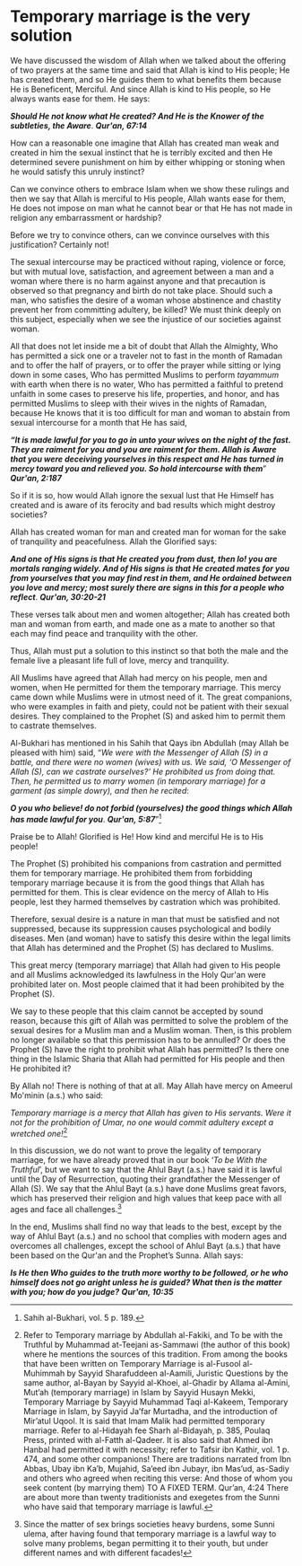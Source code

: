 Temporary marriage is the very solution
=======================================

We have discussed the wisdom of Allah when we talked about the offering
of two prayers at the same time and said that Allah is kind to His
people; He has created them, and so He guides them to what benefits them
because He is Beneficent, Merciful. And since Allah is kind to His
people, so He always wants ease for them. He says:

***Should He not know what He created? And He is the Knower of the
subtleties, the Aware***. ***Qur'an, 67:14***

How can a reasonable one imagine that Allah has created man weak and
created in him the sexual instinct that he is terribly excited and then
He determined severe punishment on him by either whipping or stoning
when he would satisfy this unruly instinct?

Can we convince others to embrace Islam when we show these rulings and
then we say that Allah is merciful to His people, Allah wants ease for
them, He does not impose on man what he cannot bear or that He has not
made in religion any embarrassment or hardship?

Before we try to convince others, can we convince ourselves with this
justification? Certainly not!

The sexual intercourse may be practiced without raping, violence or
force, but with mutual love, satisfaction, and agreement between a man
and a woman where there is no harm against anyone and that precaution is
observed so that pregnancy and birth do not take place. Should such a
man, who satisfies the desire of a woman whose abstinence and chastity
prevent her from committing adultery, be killed? We must think deeply on
this subject, especially when we see the injustice of our societies
against woman.

All that does not let inside me a bit of doubt that Allah the Almighty,
Who has permitted a sick one or a traveler not to fast in the month of
Ramadan and to offer the half of prayers, or to offer the prayer while
sitting or lying down in some cases, Who has permitted Muslims to
perform *tayammum* with earth when there is no water, Who has permitted
a faithful to pretend unfaith in some cases to preserve his life,
properties, and honor, and has permitted Muslims to sleep with their
wives in the nights of Ramadan, because He knows that it is too
difficult for man and woman to abstain from sexual intercourse for a
month that He has said,

***“It is made lawful for you to go in unto your wives on the night of
the fast. They are raiment for you and you are raiment for them. Allah
is Aware that you were deceiving yourselves in this respect and He has
turned in mercy toward you and relieved you. So hold intercourse with
them***” ***Qur'an, 2:187***

So if it is so, how would Allah ignore the sexual lust that He Himself
has created and is aware of its ferocity and bad results which might
destroy societies?

Allah has created woman for man and created man for woman for the sake
of tranquility and peacefulness. Allah the Glorified says:

***And one of His signs is that He created you from dust, then lo! you
are mortals ranging widely. And of His signs is that He created mates
for you from yourselves that you may find rest in them, and He ordained
between you love and mercy; most surely there are signs in this for a
people who reflect***. ***Qur'an, 30:20-21***

These verses talk about men and women altogether; Allah has created both
man and woman from earth, and made one as a mate to another so that each
may find peace and tranquility with the other.

Thus, Allah must put a solution to this instinct so that both the male
and the female live a pleasant life full of love, mercy and tranquility.

All Muslims have agreed that Allah had mercy on his people, men and
women, when He permitted for them the temporary marriage. This mercy
came down while Muslims were in utmost need of it. The great companions,
who were examples in faith and piety, could not be patient with their
sexual desires. They complained to the Prophet (S) and asked him to
permit them to castrate themselves.

Al-Bukhari has mentioned in his Sahih that Qays ibn Abdullah (may Allah
be pleased with him) said, “*We were with the Messenger of Allah (S) in
a battle, and there were no women (wives) with us. We said, ‘O Messenger
of Allah (S), can we castrate ourselves?’ He prohibited us from doing
that. Then, he permitted us to marry women (in temporary marriage) for a
garment (as simple dowry), and then he recited*:

***O you who believe! do not forbid (yourselves) the good things which
Allah has made lawful for you***. ***Qur'an, 5:87***”[^1]

Praise be to Allah! Glorified is He! How kind and merciful He is to His
people!

The Prophet (S) prohibited his companions from castration and permitted
them for temporary marriage. He prohibited them from forbidding
temporary marriage because it is from the good things that Allah has
permitted for them. This is clear evidence on the mercy of Allah to His
people, lest they harmed themselves by castration which was prohibited.

Therefore, sexual desire is a nature in man that must be satisfied and
not suppressed, because its suppression causes psychological and bodily
diseases. Men (and woman) have to satisfy this desire within the legal
limits that Allah has determined and the Prophet (S) has declared to
Muslims.

This great mercy (temporary marriage) that Allah had given to His people
and all Muslims acknowledged its lawfulness in the Holy Qur'an were
prohibited later on. Most people claimed that it had been prohibited by
the Prophet (S).

We say to these people that this claim cannot be accepted by sound
reason, because this gift of Allah was permitted to solve the problem of
the sexual desires for a Muslim man and a Muslim woman. Then, is this
problem no longer available so that this permission has to be annulled?
Or does the Prophet (S) have the right to prohibit what Allah has
permitted? Is there one thing in the Islamic Sharia that Allah had
permitted for His people and then He prohibited it?

By Allah no! There is nothing of that at all. May Allah have mercy on
Ameerul Mo'minin (a.s.) who said:

*Temporary marriage is a mercy that Allah has given to His servants.
Were it not for the prohibition of Umar, no one would commit adultery
except a wretched one!*[^2]

In this discussion, we do not want to prove the legality of temporary
marriage, for we have already proved that in our book ‘*To be With the
Truthful*’, but we want to say that the Ahlul Bayt (a.s.) have said it
is lawful until the Day of Resurrection, quoting their grandfather the
Messenger of Allah (S). We say that the Ahlul Bayt (a.s.) have done
Muslims great favors, which has preserved their religion and high values
that keep pace with all ages and face all challenges.[^3]

In the end, Muslims shall find no way that leads to the best, except by
the way of Ahlul Bayt (a.s.) and no school that complies with modern
ages and overcomes all challenges, except the school of Ahlul Bayt
(a.s.) that have been based on the Qur'an and the Prophet’s Sunna. Allah
says:

***Is He then Who guides to the truth more worthy to be followed, or he
who himself does not go aright unless he is guided? What then is the
matter with you; how do you judge?*** ***Qur'an, 10:35***

[^1]: Sahih al-Bukhari, vol. 5 p. 189.

[^2]: Refer to Temporary marriage by Abdullah al-Fakiki, and To be with
the Truthful by Muhammad at-Teejani as-Sammawi (the author of this book)
where he mentions the sources of this tradition. From among the books
that have been written on Temporary Marriage is al-Fusool al-Muhimmah by
Sayyid Sharafuddeen al-Aamili, Juristic Questions by the same author,
al-Bayan by Sayyid al-Khoei, al-Ghadir by Allama al-Amini, Mut’ah
(temporary marriage) in Islam by Sayyid Husayn Mekki, Temporary Marriage
by Sayyid Muhammad Taqi al-Kakeem, Temporary Marriage in Islam, by
Sayyid Ja’far Murtadha, and the introduction of Mir’atul Uqool. It is
said that Imam Malik had permitted temporary marriage. Refer to
al-Hidayah fee Sharh al-Bidayah, p. 385, Poulaq Press, printed with
al-Fatth al-Qadeer. It is also said that Ahmed ibn Hanbal had permitted
it with necessity; refer to Tafsir ibn Kathir, vol. 1 p. 474, and some
other companions! There are traditions narrated from Ibn Abbas, Ubay ibn
Ka’b, Mujahid, Sa’eed ibn Jubayr, ibn Mas’ud, as-Sadiy and others who
agreed when reciting this verse: And those of whom you seek content (by
marrying them) TO A FIXED TERM. Qur’an, 4:24 There are about more than
twenty traditionists and exegetes from the Sunni who have said that
temporary marriage is lawful.

[^3]: Since the matter of sex brings societies heavy burdens, some Sunni
ulema, after having found that temporary marriage is a lawful way to
solve many problems, began permitting it to their youth, but under
different names and with different facades!


